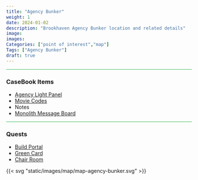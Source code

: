 ```yaml
---
title: "Agency Bunker"
weight: 1
date: 2024-01-02
description: "Brookhaven Agency Bunker location and related details"
image: 
images: 
Categories: ["point of interest","map"]
Tags: ["Agency Bunker"]
draft: true
--- 
```



<!-- ![LOC PIC]() -->


<hr style="background-color: #28b44c" size=8>

### CaseBook Items

- [Agency Light Panel](/casebook/light_panel/)
- [Movie Codes](/casebook/movie_codes/)
- Notes
- [Monolith Message Board](/casebook/monoliths/details/#agency-bunker-message-board-outside)

<hr style="background-color: #28b44c" size=8>

### Quests

- [Build Portal](/lore/quests/#build-portal)
- [Green Card](/lore/special_tools/#green-key-card)
- [Chair Room](/lore/quests/#chair-room)


{{< svg "static/images/map/map-agency-bunker.svg" >}}